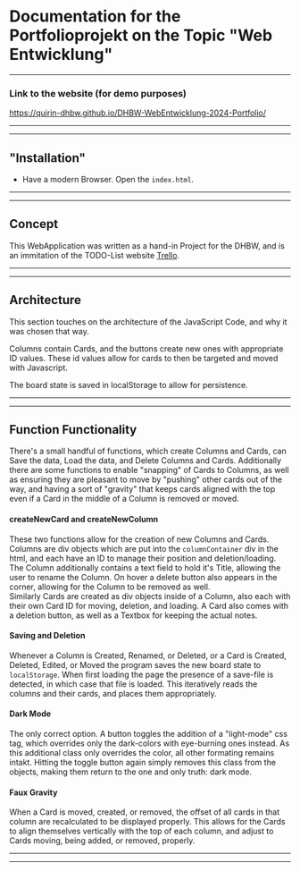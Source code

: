 # Documentation for the Portfolioprojekt on the Topic "Web Entwicklung"

---

### Link to the website (for demo purposes)
https://quirin-dhbw.github.io/DHBW-WebEntwicklung-2024-Portfolio/


---
---

## "Installation"

- Have a modern Browser. Open the `index.html`.


---
---

## Concept

This WebApplication was written as a hand-in Project for the DHBW, and is an immitation of the TODO-List website [Trello](https://trello.com/).


---
---

## Architecture

This section touches on the architecture of the JavaScript Code, and why it was chosen that way.

Columns contain Cards, and the buttons create new ones with appropriate ID values. These id values allow for cards to then be targeted and moved with Javascript.

The board state is saved in localStorage to allow for persistence.


---
---

## Function Functionality

There's a small handful of functions, which create Columns and Cards, can Save the data, Load the data, and Delete Columns and Cards.
Additionally there are some functions to enable "snapping" of Cards to Columns, as well as ensuring they are pleasant to move by "pushing" other cards out of the way, and having a sort of "gravity" that keeps cards aligned with the top even if a Card in the middle of a Column is removed or moved.

#### createNewCard and createNewColumn

These two functions allow for the creation of new Columns and Cards. Columns are div objects which are put into the `columnContainer` div in the html, and each have an ID to manage their position and deletion/loading. The Column additionally contains a text field to hold it's Title, allowing the user to rename the Column. On hover a delete button also appears in the corner, allowing for the Column to be removed as well.\
Similarly Cards are created as div objects inside of a Column, also each with their own Card ID for moving, deletion, and loading. A Card also comes with a deletion button, as well as a Textbox for keeping the actual notes.

#### Saving and Deletion

Whenever a Column is Created, Renamed, or Deleted, or a Card is Created, Deleted, Edited, or Moved the program saves the new board state to `localStorage`. When first loading the page the presence of a save-file is detected, in which case that file is loaded. This iteratively reads the columns and their cards, and places them appropriately.

#### Dark Mode

The only correct option. A button toggles the addition of a "light-mode" css tag, which overrides only the dark-colors with eye-burning ones instead. As this additional class only overrides the color, all other formating remains intakt. Hitting the toggle button again simply removes this class from the objects, making them return to the one and only truth: dark mode.

#### Faux Gravity

When a Card is moved, created, or removed, the offset of all cards in that column are recalculated to be displayed properly. This allows for the Cards to align themselves vertically with the top of each column, and adjust to Cards moving, being added, or removed, properly.


---
---


